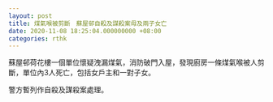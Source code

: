 ```yaml
---
layout: post
title: 煤氣喉被剪斷　蘇屋邨自殺及謀殺案母及兩子女亡
date: 2020-11-08 18:25:04.000000000 +08:00
categories: rthk
---
```


蘇屋邨荷花樓一個單位懷疑洩漏煤氣，消防破門入屋，發現廚房一條煤氣喉被人剪斷，單位內3人死亡，包括女戶主和一對子女。

警方暫列作自殺及謀殺案處理。
